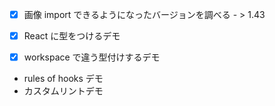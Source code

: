 

- [x] 画像 import できるようになったバージョンを調べる - > 1.43

- [x] React に型をつけるデモ
- [x] workspace で違う型付けするデモ
- rules of hooks デモ
- カスタムリントデモ
